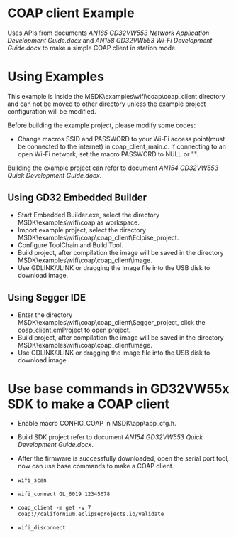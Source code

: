 # COAP client Example

Uses APIs from documents *AN185 GD32VW553 Network Application Development Guide.docx* and *AN158 GD32VW553 Wi-Fi Development Guide.docx* to make a simple COAP client in station mode.

# Using Examples

This example is inside the MSDK\examples\wifi\coap\coap_client directory and can not be moved to other directory unless the example project configuration will be modified.

Before building the example project, please modify some codes:

* Change macros SSID and PASSWORD to your Wi-Fi access point(must be connected to the internet) in coap_client_main.c. If connecting to an open Wi-Fi network, set the macro PASSWORD to NULL or "".

Building the example project can refer to document *AN154 GD32VW553 Quick Development Guide.docx*.

## Using GD32 Embedded Builder
* Start Embedded Builder.exe, select the directory MSDK\examples\wifi\coap as workspace.
* Import example project, select the directory MSDK\examples\wifi\coap\coap_client\Eclpise_project.
* Configure ToolChain and Build Tool.
* Build project, after compilation the image will be saved in the directory MSDK\examples\wifi\coap\coap_client\image.
* Use GDLINK/JLINK or dragging the image file into the USB disk to download image.

## Using Segger IDE
* Enter the directory MSDK\examples\wifi\coap\coap_client\Segger_project, click the coap_client.emProject to open project.
* Build project, after compilation the image will be saved in the directory MSDK\examples\wifi\coap\coap_client\image.
* Use GDLINK/JLINK or dragging the image file into the USB disk to download image.

# Use base commands in GD32VW55x SDK to make a COAP client

* Enable macro CONFIG_COAP in MSDK\app\app_cfg.h.
* Build SDK project refer to document *AN154 GD32VW553 Quick Development Guide.docx*.
* After the firmware is successfully downloaded, open the serial port tool, now can use base commands to make a COAP client.

* `wifi_scan`
* `wifi_connect GL_6019 12345678`
* `coap_client -m get -v 7 coap://californium.eclipseprojects.io/validate`
* `wifi_disconnect`
